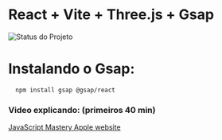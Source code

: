 # React + Vite + Three.js + Gsap 

![Status do Projeto](https://img.shields.io/badge/Status-Concluido-gree)


# Instalando o Gsap: 

``` 
  npm install gsap @gsap/react 
```

### Video explicando: (primeiros 40 min)

[JavaScript Mastery Apple website](https://www.youtube.com/watch?v=kRQbRAJ4-Fs&t=2174s)


